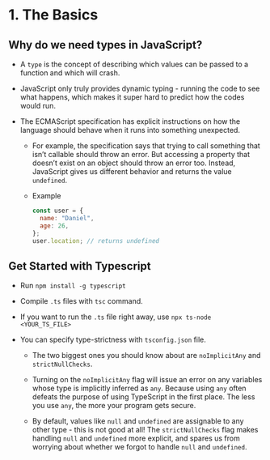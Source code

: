 # 1. The Basics

## Why do we need types in JavaScript?

- A `type` is the concept of describing which values can be passed to a function and which will crash.

- JavaScript only truly provides dynamic typing - running the code to see what happens, which makes it super hard to predict how the codes would run.

- The ECMAScript specification has explicit instructions on how the language should behave when it runs into something unexpected.

    * For example, the specification says that trying to call something that isn’t callable should throw an error. But accessing a property that doesn’t exist on an object should throw an error too. Instead, JavaScript gives us different behavior and returns the value `undefined`.

    * Example

        ```js
        const user = {
          name: "Daniel",
          age: 26,
        };
        user.location; // returns undefined
        ```
## Get Started with Typescript

- Run `npm install -g typescript`

- Compile `.ts` files with `tsc` command.

- If you want to run the `.ts` file right away, use `npx ts-node <YOUR_TS_FILE>`

- You can specify type-strictness with `tsconfig.json` file.

    * The two biggest ones you should know about are `noImplicitAny` and `strictNullChecks`.

    * Turning on the `noImplicitAny` flag will issue an error on any variables whose type is implicitly inferred as `any`. Because using `any` often defeats the purpose of using TypeScript in the first place. The less you use `any`, the more your program gets secure.

    * By default, values like `null` and `undefined` are assignable to any other type - this is not good at all! The `strictNullChecks` flag makes handling `null` and `undefined` more explicit, and spares us from worrying about whether we forgot to handle `null` and `undefined`.
